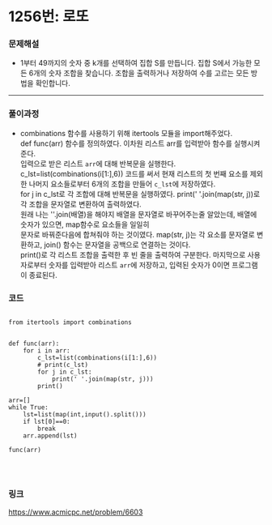 # 1256번: 로또
### 문제해설
* 1부터 49까지의 숫자 중 k개를 선택하여 집합 S를 만듭니다.
집합 S에서 가능한 모든 6개의 숫자 조합을 찾습니다.
조합을 출력하거나 저장하여 수를 고르는 모든 방법을 확인합니다.
* * *
### 풀이과정
* combinations 함수를 사용하기 위해 itertools 모듈을 import해주었다.<br>
def func(arr) 함수를 정의하였다. 이차원 리스트 arr를 입력받아 함수를 실행시켜준다.<br>
입력으로 받은 리스트 `arr`에 대해 반복문을 실행한다.
c_lst=list(combinations(i[1:],6)) 코드를 써서 현재 리스트의 첫 번째 요소를 제외한 나머지 요소들로부터 6개의 조합을 만들어 `c_lst`에 저장하였다. <br>
for j in c_lst로 각 조합에 대해 반복문을 실행하였다.
print(' '.join(map(str, j))로 각 조합을 문자열로 변환하여 출력하였다.<br>
원래 나는 ''.join(배열)을 해야지 배열을 문자열로 바꾸어주는줄 알았는데, 배열에 숫자가 있으면, map함수로 요소들을 일일히<br>
문자로 바꿔준다음에 합쳐줘야 하는 것이였다. map(str, j)는 각 요소를 문자열로 변환하고, join() 함수는 문자열을 공백으로 연결하는 것이다.<br>
print()로 각 리스트 조합을 출력한 후 빈 줄을 출력하여 구분한다.
마지막으로 사용자로부터 숫자를 입력받아 리스트 `arr`에 저장하고, 입력된 숫자가 0이면 프로그램이 종료된다.

### 코드
<pre>
<code>
from itertools import combinations


def func(arr):
    for i in arr:
        c_lst=list(combinations(i[1:],6))
        # print(c_lst)
        for j in c_lst:
            print(' '.join(map(str, j)))
        print()

arr=[]
while True:
    lst=list(map(int,input().split()))
    if lst[0]==0:
        break
    arr.append(lst)

func(arr)

  
</code>
</pre>

### 링크
<https://www.acmicpc.net/problem/6603>
